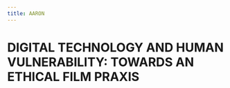 ```yaml
---
title: AARON
---
```


# DIGITAL TECHNOLOGY AND HUMAN VULNERABILITY: TOWARDS AN ETHICAL FILM PRAXIS

